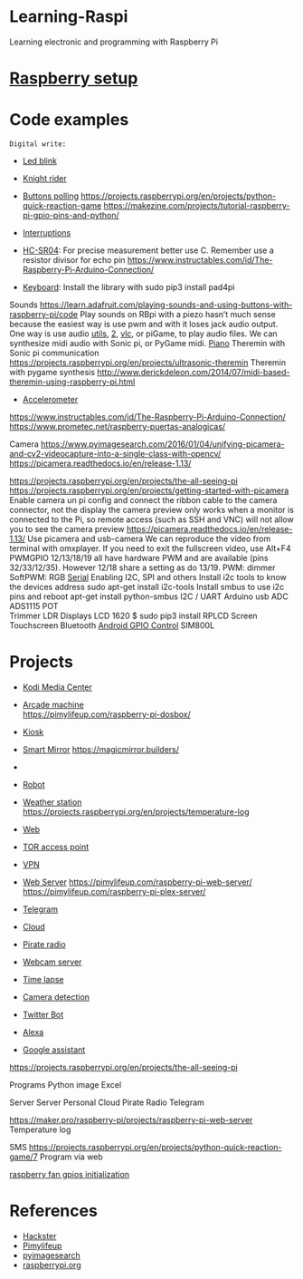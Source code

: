 # Learning-Raspi
Learning electronic and programming with Raspberry Pi

# [Raspberry setup]()

# Code examples
    Digital write: 
* [Led blink]()
* [Knight rider]()
* [Buttons polling]()
https://projects.raspberrypi.org/en/projects/python-quick-reaction-game
https://makezine.com/projects/tutorial-raspberry-pi-gpio-pins-and-python/
* [Interruptions](https://sourceforge.net/p/raspberry-gpio-python/wiki/Inputs/)

* [HC-SR04](https://projects.raspberrypi.org/en/projects/see-like-a-bat): For precise measurement better use C. Remember use a resistor divisor for echo pin
https://www.instructables.com/id/The-Raspberry-Pi-Arduino-Connection/
* [Keyboard](): Install the library with sudo pip3 install pad4pi

Sounds
https://learn.adafruit.com/playing-sounds-and-using-buttons-with-raspberry-pi/code
Play sounds on RBpi with a piezo hasn’t much sense because the easiest way is use pwm and with it loses jack audio output. One way is use audio [utils](https://raspberrypi-aa.github.io/session3/audio.html), [2](https://www.olivieraubert.net/vlc/python-ctypes/), [vlc](https://www.instructables.com/id/The-Raspberry-Pi-Arduino-Connection/), or piGame, to play audio files. We can synthesize midi audio with Sonic pi, or PyGame midi.
    [Piano](https://projects.raspberrypi.org/en/projects/gpio-music-box)
Theremin with Sonic pi communication
https://projects.raspberrypi.org/en/projects/ultrasonic-theremin
Theremin with pygame synthesis
http://www.derickdeleon.com/2014/07/midi-based-theremin-using-raspberry-pi.html
* [Accelerometer](https://www.sunfounder.com/learn/Super_Kit_V2_for_RaspberryPi/lesson-14-adxl345-super-kit-for-raspberrypi.html)

https://www.instructables.com/id/The-Raspberry-Pi-Arduino-Connection/
https://www.prometec.net/raspberry-puertas-analogicas/

Camera
https://www.pyimagesearch.com/2016/01/04/unifying-picamera-and-cv2-videocapture-into-a-single-class-with-opencv/
https://picamera.readthedocs.io/en/release-1.13/

https://projects.raspberrypi.org/en/projects/the-all-seeing-pi
    https://projects.raspberrypi.org/en/projects/getting-started-with-picamera
    Enable camera un pi config and connect the ribbon cable to the camera connector, not the display
    the camera preview only works when a monitor is connected to the Pi, so remote access (such as SSH and VNC) will not allow you to see the camera preview
    https://picamera.readthedocs.io/en/release-1.13/
    Use picamera and usb-camera
We can reproduce the video from terminal with omxplayer. If you need to exit the fullscreen video, use Alt+F4
PWMGPIO 12/13/18/19 all have hardware PWM and are available (pins 32/33/12/35). However 12/18 share a setting as do 13/19.
    PWM: dimmer
    SoftPWM: RGB
[Serial](https://pimylifeup.com/raspberry-pi-serial/)
    Enabling I2C, SPI and others
Install i2c tools to know the devices address
sudo apt-get install i2c-tools
        Install smbus to use i2c pins and reboot
apt-get install python-smbus
        I2C / UART
        Arduino usb
ADC
    ADS1115
    POT  
    Trimmer
    LDR
    Displays
        LCD 1620
            $ sudo pip3 install RPLCD
        Screen
        Touchscreen
Bluetooth
    [Android GPIO Control](https://circuitdigest.com/microcontroller-projects/controlling-raspberry-pi-gpio-using-android-app-over-bluetooth)
SIM800L
    
    



# Projects
* [Kodi Media Center](https://pimylifeup.com/raspberry-pi-xbmc-media-center/)
* [Arcade machine](https://www.youtube.com/watch?v=psWCmLwvWBE)    
https://pimylifeup.com/raspberry-pi-dosbox/
* [Kiosk](https://pimylifeup.com/raspberry-pi-kiosk/)
* [Smart Mirror](https://hackaday.io/project/13466-raspberry-pi-smart-mirror)
https://magicmirror.builders/
* []()
* [Robot](https://www.instructables.com/id/Raspberry-Pi-Web-Controlled-Autonomous-Robot/)
* [Weather station]()
https://projects.raspberrypi.org/en/projects/temperature-log
* [Web](https://www.instructables.com/id/Simple-and-intuitive-web-interface-for-your-Raspbe/)
* [TOR access point](https://pimylifeup.com/raspberry-pi-tor-access-point/)
* [VPN](https://pimylifeup.com/raspberry-pi-vpn-access-point/)
* [Web Server](https://pimylifeup.com/raspberry-pi-nginx/)
https://pimylifeup.com/raspberry-pi-web-server/
https://pimylifeup.com/raspberry-pi-plex-server/

* [Telegram](https://pimylifeup.com/raspberry-pi-telegram-bot/)
* [Cloud](https://pimylifeup.com/raspberry-pi-owncloud/)

* [Pirate radio](https://pimylifeup.com/raspberry-pi-pirate-radio/)
* [Webcam server]()
* [Time lapse]()
* [Camera detection]()
* [Twitter Bot](https://pimylifeup.com/raspberry-pi-twitter-bot/)
* [Alexa](https://pimylifeup.com/raspberry-pi-alexa/)
* [Google assistant](https://pimylifeup.com/raspberry-pi-google-assistant/)

    
    



https://projects.raspberrypi.org/en/projects/the-all-seeing-pi



Programs
    Python image
    Excel





Server
Server
    Personal Cloud
Pirate Radio
Telegram


https://maker.pro/raspberry-pi/projects/raspberry-pi-web-server
Temperature log

SMS
https://projects.raspberrypi.org/en/projects/python-quick-reaction-game/7
Program via web

[raspberry fan gpios initialization](https://hackernoon.com/how-to-control-a-fan-to-cool-the-cpu-of-your-raspberrypi-3313b6e7f92c)


# References
* [Hackster](https://www.hackster.io/raspberry-pi/projects?sort=trending&page=3)
* [Pimylifeup](https://pimylifeup.com/)
* [pyimagesearch](https://www.pyimagesearch.com/)
* [raspberrypi.org](https://projects.raspberrypi.org/en)
